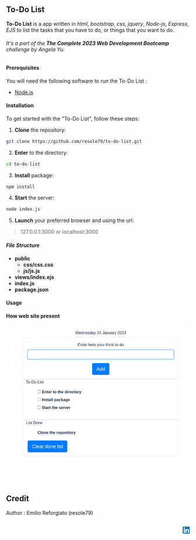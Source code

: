 ## To-Do List

**To-Do List** is a app written in *html*, *bootstrap*, *css*, *jquery*, *Node-js*, *Express*, *EJS* to list the tasks that you have to do, or things that you want to do.        
        

###### It's a part of the **The Complete 2023 Web Development Bootcamp** challenge by Angela Yu. ######

#### Prerequisites
You will need the following software to run the To-Do List :
 - [Node.js](https://nodejs.org/en/download)



#### Installation
To get started with the "To-Do List", follow these steps:

1. **Clone** the repository:

```sh
git clone https://github.com/resole79/to-do-list.git
```

2. **Enter** to the directory:        

```sh
cd to-do-list
```

3. **Install** package:        

```sh
npm install
```

4. **Start** the server:        
 
```sh
node index.js
```

5. **Launch** your preferred browser and using the url:
> 127.0.0.1:3000 or localhost:3000


#### *File Structure*         

 - **public**        
    - **css/css.css**        
    - **js/js.js**        
 - **views/index.ejs**          
 - **index.js**
 - **package.json**
          
          
#### **Usage**


**How web site present**

![To-Do List](./images/to-do-list_0.png)


## **Credit**

Author : Emilio Reforgiato (resole79)

##
<p align="right"><a href="https://www.linkedin.com/in/emilio-reforgiato/" target=”_blank” ><img src="./images/in_logo.png" /></a></p>



